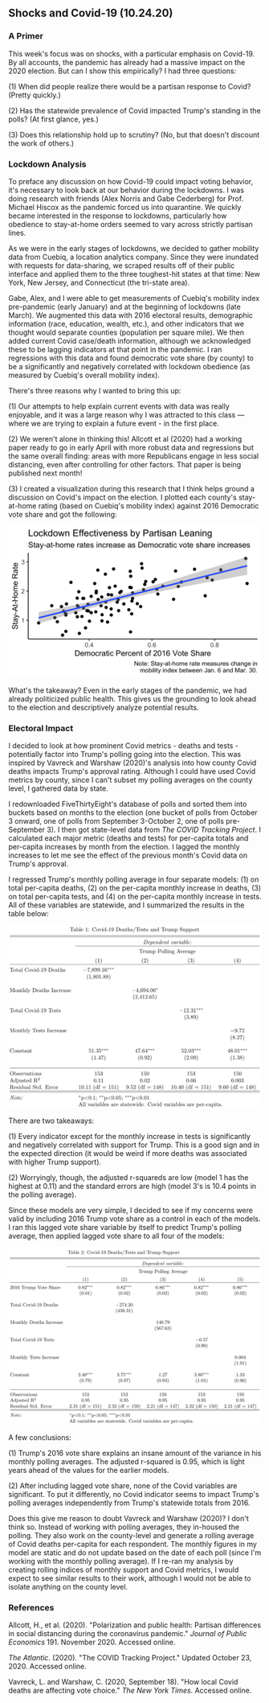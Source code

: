 ## Shocks and Covid-19 (10.24.20)

### A Primer

This week's focus was on shocks, with a particular emphasis on Covid-19. By all accounts, the pandemic has already had a massive impact on the 2020 election. But can I show this empirically? I had three questions:

(1) When did people realize there would be a partisan response to Covid? (Pretty quickly.)

(2) Has the statewide prevalence of Covid impacted Trump's standing in the polls? (At first glance, yes.)

(3) Does this relationship hold up to scrutiny? (No, but that doesn't discount the work of others.)

### Lockdown Analysis

To preface any discussion on how Covid-19 could impact voting behavior, it's necessary to look back at our behavior during the lockdowns. I was doing research with friends (Alex Norris and Gabe Cederberg) for Prof. Michael Hiscox as the pandemic forced us into quarantine. We quickly became interested in the response to lockdowns, particularly how obedience to stay-at-home orders seemed to vary across strictly partisan lines.

As we were in the early stages of lockdowns, we decided to gather mobility data from Cuebiq, a location analytics company. Since they were inundated with requests for data-sharing, we scraped results off of their public interface and applied them to the three toughest-hit states at that time: New York, New Jersey, and Connecticut (the tri-state area).

Gabe, Alex, and I were able to get measurements of Cuebiq's mobility index pre-pandemic (early January) and at the beginning of lockdowns (late March). We augmented this data with 2016 electoral results, demographic information (race, education, wealth, etc.), and other indicators that we thought would separate counties (population per square mile). We then added current Covid case/death information, although we acknowledged these to be lagging indicators at that point in the pandemic. I ran regressions with this data and found democratic vote share (by county) to be a significantly and negatively correlated with lockdown obedience (as measured by Cuebiq's overall mobility index).

There's three reasons why I wanted to bring this up:

(1) Our attempts to help explain current events with data was really enjoyable, and it was a large reason why I was attracted to this class — where we are trying to explain a future event - in the first place.

(2) We weren't alone in thinking this! Allcott et al (2020) had a working paper ready to go in early April with more robust data and regressions but the same overall finding: areas with more Republicans engage in less social distancing, even after controlling for other factors. That paper is being published next month!

(3) I created a visualization during this research that I think helps ground a discussion on Covid's impact on the election. I plotted each county's stay-at-home rating (based on Cuebiq's mobility index) against 2016 Democratic vote share and got the following:

![Lockdown and Partisanship](../Plots/week7plot1.png)

What's the takeaway? Even in the early stages of the pandemic, we had already politicized public health. This gives us the grounding to look ahead to the election and descriptively analyze potential results.

### Electoral Impact

I decided to look at how prominent Covid metrics - deaths and tests - potentially factor into Trump's polling going into the election. This was inspired by Vavreck and Warshaw (2020)'s analysis into how county Covid deaths impacts Trump's approval rating. Although I could have used Covid metrics by county, since I can't subset my polling averages on the county level, I gathered data by state.

I redownloaded FiveThirtyEight's database of polls and sorted them into buckets based on months to the election (one bucket of polls from October 3 onward, one of polls from September 3-October 2, one of polls pre-September 3). I then got state-level data from *The COVID Tracking Project*. I calculated each major metric (deaths and tests) for per-capita totals and per-capita increases by month from the election. I lagged the monthly increases to let me see the effect of the previous month's Covid data on Trump's approval.

I regressed Trump's monthly polling average in four separate models: (1) on total per-capita deaths, (2) on the per-capita monthly increase in deaths, (3) on total per-capita tests, and (4) on the per-capita monthly increase in tests. All of these variables are statewide, and I summarized the results in the table below:

![Covid and Trump (Simple)](../Plots/week7table1.png)

There are two takeaways:

(1) Every indicator except for the monthly increase in tests is significantly and negatively correlated with support for Trump. This is a good sign and in the expected direction (it would be weird if more deaths was associated with higher Trump support).

(2) Worryingly, though, the adjusted r-squareds are low (model 1 has the highest at 0.11) and the standard errors are high (model 3's is 10.4 points in the polling average).

Since these models are very simple, I decided to see if my concerns were valid by including 2016 Trump vote share as a control in each of the models. I ran this lagged vote share variable by itself to predict Trump's polling average, then applied lagged vote share to all four of the models:

![Covid and Trump (Controlled)](../Plots/week7table2.png)

A few conclusions:

(1) Trump's 2016 vote share explains an insane amount of the variance in his monthly polling averages. The adjusted r-squared is 0.95, which is light years ahead of the values for the earlier models.

(2) After including lagged vote share, none of the Covid variables are significant. To put it differently, no Covid indicator seems to impact Trump's polling averages independently from Trump's statewide totals from 2016.

Does this give me reason to doubt Vavreck and Warshaw (2020)? I don't think so. Instead of working with polling averages, they in-housed the polling. They also work on the county-level and generate a rolling average of Covid deaths per-capita for each respondent. The monthly figures in my model are static and do not update based on the date of each poll (since I'm working with the monthly polling average). If I re-ran my analysis by creating rolling indices of monthly support and Covid metrics, I would expect to see similar results to their work, although I would not be able to isolate anything on the county level.

### References

Allcott, H., et al. (2020). "Polarization and public health: Partisan differences in social distancing during the coronavirus pandemic." *Journal of Public Economics* 191. November 2020. Accessed online.

*The Atlantic*. (2020). "The COVID Tracking Project." Updated October 23, 2020. Accessed online.

Vavreck, L. and Warshaw, C. (2020, September 18). "How local Covid deaths are affecting vote choice." *The New York Times.* Accessed online.
